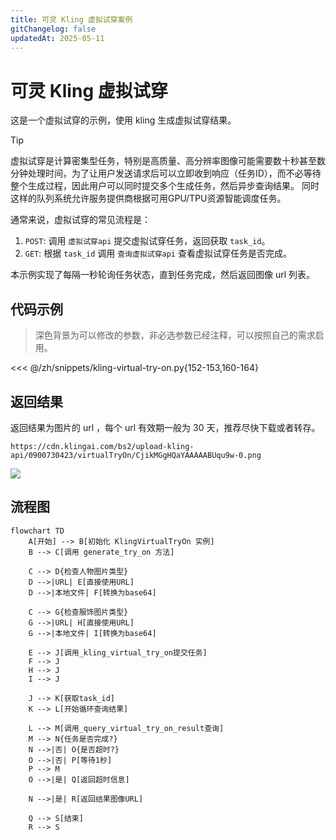 ```yaml
---
title: 可灵 Kling 虚拟试穿案例
gitChangelog: false
updatedAt: 2025-05-11
---
```


# 可灵 Kling 虚拟试穿

这是一个虚拟试穿的示例，使用 kling 生成虚拟试穿结果。

> [!TIP]
> 虚拟试穿是计算密集型任务，特别是高质量、高分辨率图像可能需要数十秒甚至数分钟处理时间，为了让用户发送请求后可以立即收到响应（任务ID），而不必等待整个生成过程，因此用户可以同时提交多个生成任务，然后异步查询结果。
> 同时这样的队列系统允许服务提供商根据可用GPU/TPU资源智能调度任务。

通常来说，虚拟试穿的常见流程是：

1. `POST`: 调用 `虚拟试穿api` 提交虚拟试穿任务，返回获取 `task_id`。
2. `GET`: 根据 `task_id` 调用 `查询虚拟试穿api` 查看虚拟试穿任务是否完成。

本示例实现了每隔一秒轮询任务状态，直到任务完成，然后返回图像 url 列表。

## 代码示例

> 深色背景为可以修改的参数，非必选参数已经注释，可以按照自己的需求启用。


<<< @/zh/snippets/kling-virtual-try-on.py{152-153,160-164}


## 返回结果

返回结果为图片的 url ，每个 url 有效期一般为 30 天，推荐尽快下载或者转存。

```
https://cdn.klingai.com/bs2/upload-kling-api/0900730423/virtualTryOn/CjikMGgHQaYAAAAABUqu9w-0.png
```

![](https://cdn.jsdelivr.net/gh/timerring/scratchpad2023/2024/2025-05-11-22-15-55.png)

## 流程图

```mermaid
flowchart TD
    A[开始] --> B[初始化 KlingVirtualTryOn 实例]
    B --> C[调用 generate_try_on 方法]
    
    C --> D{检查人物图片类型}
    D -->|URL| E[直接使用URL]
    D -->|本地文件| F[转换为base64]
    
    C --> G{检查服饰图片类型}
    G -->|URL| H[直接使用URL]
    G -->|本地文件| I[转换为base64]
    
    E --> J[调用_kling_virtual_try_on提交任务]
    F --> J
    H --> J
    I --> J
    
    J --> K[获取task_id]
    K --> L[开始循环查询结果]
    
    L --> M[调用_query_virtual_try_on_result查询]
    M --> N{任务是否完成?}
    N -->|否| O{是否超时?}
    O -->|否| P[等待1秒]
    P --> M
    O -->|是| Q[返回超时信息]
    
    N -->|是| R[返回结果图像URL]
    
    Q --> S[结束]
    R --> S
```